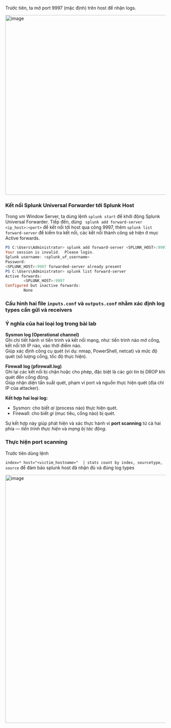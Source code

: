 Trước tiên, ta mở port 9997 (mặc định) trên host để nhận logs. 

<img width="1919" height="562" alt="image" src="https://github.com/user-attachments/assets/55a75b21-123f-4ca7-a758-8567e05fcfd2" />

### Kết nối Splunk Universal Forwarder tới Splunk Host

Trong vm Window Server, ta dùng lệnh `splunk start` để khởi động Splunk Universal Forwarder. Tiếp đến, dùng ` splunk add forward-server <ip_host>:<port>` để kết nối tới host qua công 9997, thêm `splunk list forward-server` để kiểm tra kết nối, các kết nối thành công sẽ hiện ở mục Active forwards.


```powershell
PS C:\Users\Administrator> splunk add forward-server <SPLUNK_HOST>:9997
Your session is invalid.  Please login.
Splunk username: <splunk_uf_username>
Password:
<SPLUNK_HOST>:9997 forwarded-server already present
PS C:\Users\Administrator> splunk list forward-server
Active forwards:
        <SPLUNK_HOST>:9997
Configured but inactive forwards:
        None
```

### Cấu hình hai file `inputs.conf` và `outputs.conf` nhằm xác định log types cần gửi và receivers

### Ý nghĩa của hai loại log trong bài lab

**Sysmon log (Operational channel)**  
Ghi chi tiết hành vi tiến trình và kết nối mạng, như: tiến trình nào mở cổng, kết nối tới IP nào, vào thời điểm nào.  
Giúp xác định công cụ quét (ví dụ: nmap, PowerShell, netcat) và mức độ quét (số lượng cổng, tốc độ thực hiện).

**Firewall log (pfirewall.log)**  
Ghi lại các kết nối bị chặn hoặc cho phép, đặc biệt là các gói tin bị DROP khi quét đến cổng đóng.  
Giúp nhận diện tần suất quét, phạm vi port và nguồn thực hiện quét (địa chỉ IP của attacker).

**Kết hợp hai loại log:**  
- Sysmon: cho biết *ai* (process nào) thực hiện quét.  
- Firewall: cho biết *gì* (mục tiêu, cổng nào) bị quét.  

Sự kết hợp này giúp phát hiện và xác thực hành vi **port scanning** từ cả hai phía — *tiến trình thực hiện* và *mạng bị tác động*.

### Thực hiện port scanning

Trước tiên dùng lệnh

`index=* host="<victim_hostname>" 
| stats count by index, sourcetype, source`
để đảm bảo splunk host đã nhận đủ và đúng log types

<img width="1919" height="776" alt="image" src="https://github.com/user-attachments/assets/eb84aad6-a87f-44d6-a410-bd3e62e6e63f" />

